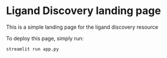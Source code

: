# Ligand Discovery landing page
This is a simple landing page for the ligand discovery resource

To deploy this page, simply run:

```bash
streamlit run app.py
```